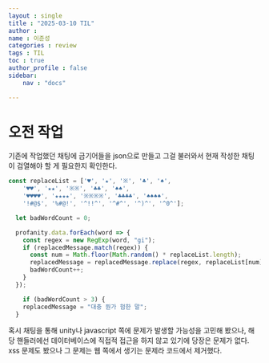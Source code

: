 ```yaml
---
layout : single
title : "2025-03-10 TIL"
author : 
name : 이준성
categories : review
tags : TIL
toc : true
author_profile : false
sidebar:
    nav : "docs"

---
```


# 오전 작업

기존에 작업했던 채팅에 금기어들을 json으로 만들고 그걸 불러와서 현재 작성한 채팅이 검열해야 할 게 필요한지 확인한다.

```js
const replaceList = ['♥', '★', '※', '♣', '♠',
    '♥♥', '★★', '※※', '♣♣', '♠♠',
    '♥♥♥♥', '★★★★', '※※※※', '♣♣♣♣', '♠♠♠♠',
    '!#@$', '%#@!', '^!!^', '^#^', '^)^', '^0^'];

  let badWordCount = 0;

  profanity.data.forEach(word => {
    const regex = new RegExp(word, "gi");
    if (replacedMessage.match(regex)) {
      const num = Math.floor(Math.random() * replaceList.length);
      replacedMessage = replacedMessage.replace(regex, replaceList[num]);
      badWordCount++;
    }
  });

    if (badWordCount > 3) {
    replacedMessage = "대충 뭔가 험한 말";
  }
```

혹시 채팅을 통해 unity나 javascript 쪽에 문제가 발생할 가능성을 고민해 봤으나, 해당 핸들러에선 데이터베이스에 직접적 접근을 하지 않고 있기에 당장은 문제가 없다. xss 문제도 봤으나 그 문제는 웹 쪽에서 생기는 문제라 코드에서 제거했다.
